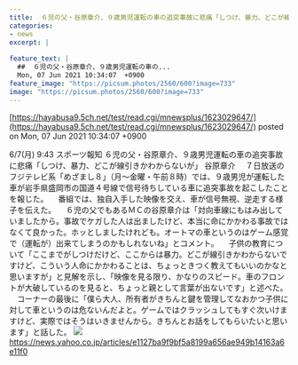 ```yaml
---
title:  ６児の父・谷原章介、９歳男児運転の車の追突事故に悲痛「しつけ、暴力、どこが線引きかわからないが」  
categories:
- news
excerpt: |
  
feature_text: |
  ##  ６児の父・谷原章介、９歳男児運転の車の...
  Mon, 07 Jun 2021 10:34:07  +0900
feature_image: "https://picsum.photos/2560/600?image=733"
image: "https://picsum.photos/2560/600?image=733"
---
```


[https://hayabusa9.5ch.net/test/read.cgi/mnewsplus/1623029647/](https://hayabusa9.5ch.net/test/read.cgi/mnewsplus/1623029647/)
posted on Mon, 07 Jun 2021 10:34:07  +0900

<!--more-->

6/7(月) 9:43 スポーツ報知 ６児の父・谷原章介、９歳男児運転の車の追突事故に悲痛「しつけ、暴力、どこが線引きかわからないが」 谷原章介 　７日放送のフジテレビ系「めざまし８」（月〜金曜・午前８時）では、９歳男児が運転した車が岩手県盛岡市の国道４号線で信号待ちしている車に追突事故を起こしたことを報じた。 　番組では、独自入手した映像を交え、車が信号無視、逆走する様子を伝えた。 　６児の父でもあるＭＣの谷原章介は「対向車線にもはみ出していましたから。事故でケガした人は出ましたけど、本当に命にかかわる事故ではなくて良かった。ホッとしましたけれども。オートマの車というのはゲーム感覚で（運転が）出来てしまうのかもしれないね」とコメント。 　子供の教育について「ここまでがしつけだけど、ここからは暴力。どこが線引きかわからないですけど、こういう人命にかかわることは、ちょっときつく教えてもいいのかなと思いますが」と見解を示し、「映像を見る限り、かなりのスピード。車のフロントが大破しているのを見ると、ちょっと親として言葉が出ないです」と述べた。 　コーナーの最後に「僕ら大人、所有者がきちんと鍵を管理してなおかつ子供に対して車というのは危ないんだよと。ゲームではクラッシュしてもすぐ次いけますけど、実際ではそうはいきませんから。きちんとお話をしてもらいたいと思います」と話した。 ![](https://amd-pctr.c.yimg.jp/r/iwiz-amd/20210607-06071019-sph-000-1-view.jpg) https://news.yahoo.co.jp/articles/e1127ba9f9bf5a8199a656ae949b14163a6e11f0
